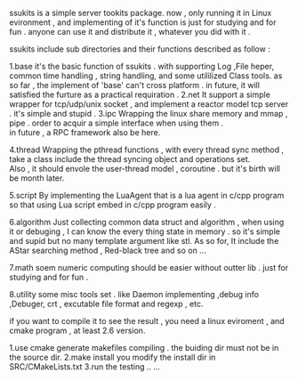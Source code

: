 ssukits is a simple server tookits package.
	now , only running it in Linux evironment , and implementing of it's function is just for studying and for fun .
	anyone can use it and distribute it , whatever you did with it .




ssukits include sub directories and their functions described as follow :

1.base
	it's the basic function of ssukits . with supporting Log ,File heper,
common time handling , string handling, and some utililized Class tools.
	as so far , the implement of 'base' can't cross platform . in future,
it will satisfied the furture as a practical requiration .
2.net
	It support a simple wrapper for tcp/udp/unix socket , and implement a 
reactor model tcp server . 
	it's simple and stupid .
3.ipc
	Wrapping the linux share memory and mmap , pipe . order to acquir a 
simple interface when using them .	
	in future , a RPC framework also be here.


4.thread
	Wrapping the pthread functions , with every thread sync method , take
a class include the thread syncing object and operations set.	
	Also , it should envole the user-thread model , coroutine . but it's
birth will be month later.

5.script
	By implementing the LuaAgent that is a lua agent in c/cpp program so that using Lua script embed in c/cpp program easily .	
	
6.algorithm
	Just collecting common data struct and algorithm , when using it or debuging , I can know the every thing state in memory . so it's simple and supid but no many template argument like stl.
	As so for, It include the AStar searching method , Red-black tree and so on ...

7.math
	soem numeric computing should be easier without outter lib . just for 
studying and for fun .	

8.utility
	some misc tools set . like Daemon implementing ,debug info ,Debuger,
crt , excutable file format and regexp , etc.  








if you want to compile it to see the result ,
you need a linux eviroment , and cmake program , at least 2.6 version.

1.use cmake generate makefiles compiling .
	the buiding dir must not be in the source dir.
2.make install
	you modify the install dir in SRC/CMakeLists.txt 
3.run the testing ..
	...


